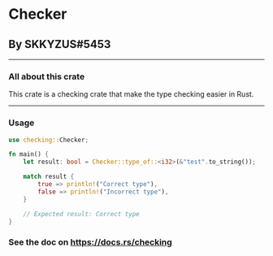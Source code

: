 # Checker

## By SKKYZUS#5453

---------------------

### All about this crate

This crate is a checking crate that make the type checking easier in Rust.

---------------------

### Usage

```rust
use checking::Checker;

fn main() {
    let result: bool = Checker::type_of::<i32>(&"test".to_string());

    match result {
        true => println!("Correct type"),
        false => println!("Incorrect type"),
    }

    // Expected result: Correct type
}
```

### See the doc on https://docs.rs/checking